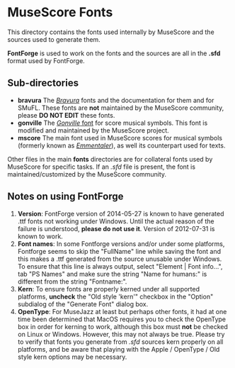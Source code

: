 # MuseScore Fonts

This directory contains the fonts used internally by MuseScore and the sources used to generate them.

**FontForge** is used to work on the fonts and the sources are all in the **.sfd** format used by FontForge.

## Sub-directories

* **bravura** The [_Bravura_](http://www.smufl.org/fonts/) fonts and the documentation for them and for SMuFL. These fonts are **not** maintained by the MuseScore community, please **DO NOT EDIT** these fonts. 
* **gonville** The [_Gonville_ font](http://www.chiark.greenend.org.uk/~sgtatham/gonville/) for score musical symbols. This font is modified and maintained by the MuseScore project.
* **mscore** The main font used in MuseScore scores for musical symbols (formerly known as [_Emmentaler_](http://lilypond.org/doc/v2.18/Documentation/notation/the-feta-font)), as well its counterpart used for texts.

Other files in the main **fonts** directories are for collateral fonts used by MuseScore for specific tasks. If an *.sfd* file is present, the font is maintained/customized by the MuseScore community.

## Notes on using FontForge

1. **Version**: FontForge version of 2014-05-27 is known to have generated .ttf fonts not working under Windows. Until the actual reason of the failure is understood, **please do not use it**. Version of 2012-07-31 is known to work.
2. **Font names**: In some Fontforge versions and/or under some platforms, Fontforge seems to skip the "FullName" line while saving the font and this makes a .ttf generated from the source unusable under Windows. To ensure that this line is always output, select "Element | Font info...", tab "PS Names" and make sure the string "Name for humans:" is different from the string "Fontname:".
3. **Kern**: To ensure fonts are properly kerned under all supported platforms, **uncheck** the "Old style 'kern'" checkbox in the "Option" subdialog of the "Generate Font" dialog box.
4. **OpenType**: For MuseJazz at least but perhaps other fonts, it had at one time been determined that MacOS requires you to check the OpenType box in order for kerning to work, although this box must **not** be checked on Linux or Windows.  However, this may not always be true.  Please try to verify that fonts you generate from *.sfd* sources kern properly on all platforms, and be aware that playing with the Apple / OpenType / Old style kern options may be necessary.
